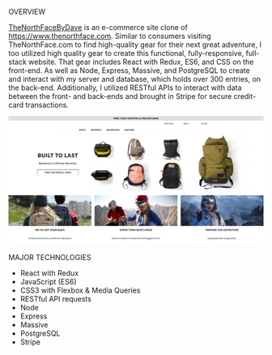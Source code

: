 OVERVIEW

<a href="https://thenorthfacebydave.com">TheNorthFaceByDave</a> is an e-commerce site clone of https://www.thenorthface.com. Similar to consumers visiting TheNorthFace.com to find high-quality gear for their next great adventure, I too utilized high quality gear to create this functional, fully-responsive, full-stack website. That gear includes React with Redux, ES6, and CSS on the front-end. As well as Node, Express, Massive, and PostgreSQL to create and interact with my server and database, which holds over 300 entries, on the back-end. Additionally, I utilized RESTful APIs to interact with data between the front- and back-ends and brought in Stripe for secure credit-card transactions.

![ScreenShot](./src/images/screenshot-1.png)

MAJOR TECHNOLOGIES

  <ul>
    <li>React with Redux</li>
    <li>JavaScript (ES6)</li>
    <li>CSS3 with Flexbox & Media Queries</li>
    <li>RESTful API requests</li>
    <li>Node</li>
    <li>Express</li>
    <li>Massive</li>
    <li>PostgreSQL</li>
    <li>Stripe</li>
  </ul>
